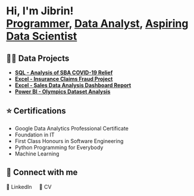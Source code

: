 <h1>Hi, I'm Jibrin! <br/><a href="https://github.com/joshmadakor1">Programmer</a>, <a href="https://www.linkedin.com/in/joshmadakor/">Data Analyst</a>, <a href="https://www.youtube.com/c/joshmadakor">Aspiring Data Scientist</a></h1>

<h2>👨‍💻 Data Projects</h2>

- **[SQL - Analysis of SBA COVID-19 Relief](https://github.com/Adnanisme/SQL-Analysis-Trends-and-Impacts-of-SBA-s-PPP-Loans/blob/main/README.md)**
- **[Excel - Insurance Claims Fraud Project](https://github.com/Adnanisme/Insurance-Claims-Fraud-Project)**
- **[Excel - Sales Data Analysis Dashboard Report](https://github.com/Adnanisme/Kinetix-Ventures-Sales-Data-Analysis-Dashboard-Report/blob/main/README.md)**
- **[Power BI - Olympics Dataset Analysis](https://github.com/Adnanisme/Olympics-PowerBI-Report/blob/main/README.md)**

## :star: Certifications

- Google Data Analytics Professional Certificate  
- Foundation in IT  
- First Class Honours in Software Engineering  
- Python Programming for Everybody  
- Machine Learning  

<h2>🤳 Connect with me</h2>

<a href="https://www.linkedin.com/in/jibrin-tijjani-388b07250/" style="text-decoration: none;">
    🔗 LinkedIn
</a>
&nbsp;&nbsp;&nbsp;
<a href="https://archive.org/details/RESUME.docx" style="text-decoration: none;">
    📄 CV
</a>




